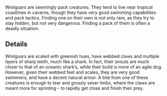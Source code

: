 ﻿Wrolguars are seemingly pack creatures.  They tend to live near tropical coastlines in caverns, though they have very good swimming capabilities and pack tactics.  Finding one on their own is not only rare, as they try to stay hidden, but not very dangerous.  Finding a pack of them is often a deadly situation.
## __Details__
Wrolguars are scaled with greenish hues, have webbed claws and multiple layers of sharp teeth, much like a shark.  In fact, their snouts are much closer to that of an oceanic shark’s, while their build is more of an agile dog.  However, given their webbed feet and scales, they are very good swimmers, and have a decent natural armor.  A bite from one of these creatures is enough to tear and grossly sever limbs, where the claws are meant more for sprinting - to rapidly get close and finish their prey.
